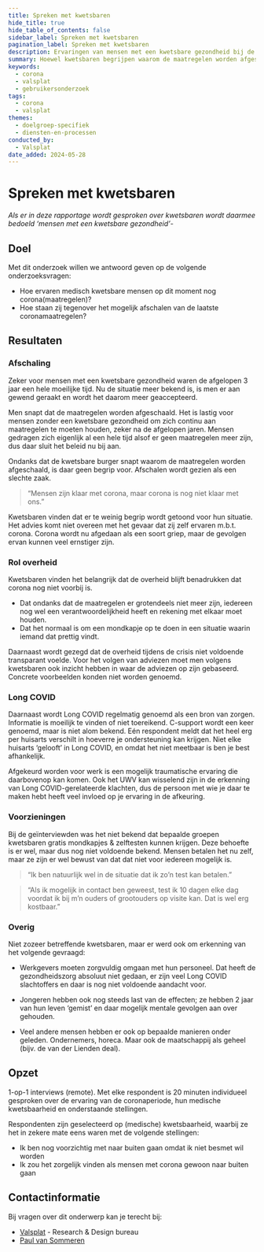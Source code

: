 ```yaml
---
title: Spreken met kwetsbaren
hide_title: true
hide_table_of_contents: false
sidebar_label: Spreken met kwetsbaren
pagination_label: Spreken met kwetsbaren
description: Ervaringen van mensen met een kwetsbare gezondheid bij de afschaling van coronamaatregelen, met aandacht voor communicatie en informatievoorziening.
summary: Hoewel kwetsbaren begrijpen waarom de maatregelen worden afgeschaald, zijn velen hier niet blij mee. Zij missen aandacht en begrip voor hun situatie. Ook is er kritiek op de mate van transparantie vanuit de overheid. Long COVID en de kans op arbeidsongeschiktheid is een grote angst onder kwetsbaren. Daarnaast zijn de gratis mondkapjes & zelftesten voor kwetsbaren niet bekend onder de doelgroep.
keywords:
  - corona
  - valsplat
  - gebruikersonderzoek
tags:
  - corona
  - valsplat
themes:
  - doelgroep-specifiek
  - diensten-en-processen
conducted_by:
  - Valsplat
date_added: 2024-05-28
---
```


<!-- @license CC0-1.0 -->

# Spreken met kwetsbaren

_Als er in deze rapportage wordt gesproken over kwetsbaren wordt daarmee bedoeld ‘mensen met een kwetsbare gezondheid’_-

## Doel

Met dit onderzoek willen we antwoord geven op de volgende onderzoeksvragen:

- Hoe ervaren medisch kwetsbare mensen op dit moment nog corona(maatregelen)?
- Hoe staan zij tegenover het mogelijk afschalen van de laatste coronamaatregelen?

## Resultaten

### Afschaling

Zeker voor mensen met een kwetsbare gezondheid waren de afgelopen 3 jaar een hele moeilijke tijd. Nu de situatie meer bekend is, is men er aan gewend geraakt en wordt het daarom meer geaccepteerd.

Men snapt dat de maatregelen worden afgeschaald. Het is lastig voor mensen zonder een kwetsbare gezondheid om zich continu aan maatregelen te moeten houden, zeker na de afgelopen jaren. Mensen gedragen zich eigenlijk al een hele tijd alsof er geen maatregelen meer zijn, dus daar sluit het beleid nu bij aan.

Ondanks dat de kwetsbare burger snapt waarom de maatregelen worden afgeschaald, is daar geen begrip voor. Afschalen wordt gezien als een slechte zaak.

> “Mensen zijn klaar met corona, maar corona is nog niet klaar met ons.”

Kwetsbaren vinden dat er te weinig begrip wordt getoond voor hun situatie. Het advies komt niet overeen met het gevaar dat zij zelf ervaren m.b.t. corona. Corona wordt nu afgedaan als een soort griep, maar de gevolgen ervan kunnen veel ernstiger zijn.

### Rol overheid

Kwetsbaren vinden het belangrijk dat de overheid blijft benadrukken dat corona nog niet voorbij is.

- Dat ondanks dat de maatregelen er grotendeels niet meer zijn, iedereen nog wel een verantwoordelijkheid heeft en rekening met elkaar moet houden.
- Dat het normaal is om een mondkapje op te doen in een situatie waarin iemand dat prettig vindt.

Daarnaast wordt gezegd dat de overheid tijdens de crisis niet voldoende transparant voelde. Voor het volgen van adviezen moet men volgens kwetsbaren ook inzicht hebben in waar de adviezen op zijn gebaseerd. Concrete voorbeelden konden niet worden genoemd.

### Long COVID

Daarnaast wordt Long COVID regelmatig genoemd als een bron van zorgen. Informatie is moeilijk te vinden of niet toereikend. C-support wordt een keer genoemd, maar is niet alom bekend. Eén respondent meldt dat het heel erg per huisarts verschilt in hoeverre je ondersteuning kan krijgen. Niet elke huisarts ‘gelooft’ in Long COVID, en omdat het niet meetbaar is ben je best afhankelijk.

Afgekeurd worden voor werk is een mogelijk traumatische ervaring die daarbovenop kan komen. Ook het UWV kan wisselend zijn in de erkenning van Long COVID-gerelateerde klachten, dus de persoon met wie je daar te maken hebt heeft veel invloed op je ervaring in de afkeuring.

### Voorzieningen

Bij de geïnterviewden was het niet bekend dat bepaalde groepen kwetsbaren gratis mondkapjes & zelftesten kunnen krijgen. Deze behoefte is er wel, maar dus nog niet voldoende bekend. Mensen betalen het nu zelf, maar ze zijn er wel bewust van dat dat niet voor iedereen mogelijk is.

> “Ik ben natuurlijk wel in de situatie dat ik zo’n test kan betalen.”

> “Als ik mogelijk in contact ben geweest, test ik 10 dagen elke dag voordat ik bij m’n ouders of grootouders op visite kan. Dat is wel erg kostbaar.”

### Overig

Niet zozeer betreffende kwetsbaren, maar er werd ook om erkenning van het volgende gevraagd:

- Werkgevers moeten zorgvuldig omgaan met hun personeel. Dat heeft de gezondheidszorg absoluut niet gedaan, er zijn veel Long COVID slachtoffers en daar is nog niet voldoende aandacht voor.

- Jongeren hebben ook nog steeds last van de effecten; ze hebben 2 jaar van hun leven ‘gemist’ en daar mogelijk mentale gevolgen aan over gehouden.

- Veel andere mensen hebben er ook op bepaalde manieren onder geleden. Ondernemers, horeca. Maar ook de maatschappij als geheel (bijv. de van der Lienden deal).

## Opzet

1-op-1 interviews (remote). Met elke respondent is 20 minuten individueel gesproken over de ervaring van de coronaperiode, hun medische kwetsbaarheid en onderstaande stellingen.

Respondenten zijn geselecteerd op (medische) kwetsbaarheid, waarbij ze het in zekere mate eens waren met de volgende stellingen:

- Ik ben nog voorzichtig met naar buiten gaan omdat ik niet besmet wil worden
- Ik zou het zorgelijk vinden als mensen met corona gewoon naar buiten gaan

## Contactinformatie

Bij vragen over dit onderwerp kan je terecht bij:

- [Valsplat](https://www.valsplat.nl) - Research & Design bureau
- [Paul van Sommeren](mailto:paul@valsplat.nl)
